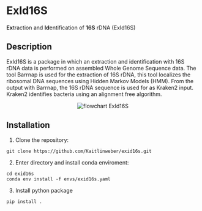 # ExId16S

**Ex**traction and **Id**entification of **16S** rDNA (ExId16S) 

## Description

ExId16S is a package in which an extraction and identification with 16S rDNA data is performed on assembled Whole Genome Sequence data. The tool Barrnap is used for the extraction of 16S rDNA, this tool localizes the ribosomal DNA sequences using Hidden Markov Models (HMM).
From the output with Barrnap, the 16S rDNA sequence is used for as Kraken2 input. Kraken2 identifies bacteria using an alignment free algorithm. 

<p align="center">
    <img src= "https://user-images.githubusercontent.com/64156013/174275271-26740583-4cb5-48ea-b590-e92656fe7eb3.png", alt="flowchart ExId16S">
</p>


## Installation

1. Clone the repository:

```
git clone https://github.com/Kaitlinweber/exid16s.git
```

2. Enter directory and install conda enviroment:

```
cd exid16s
conda env install -f envs/exid16s.yaml
```

3. Install python package 

```
pip install .
```


